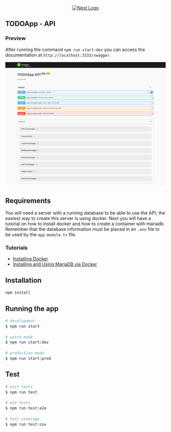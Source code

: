 <p align="center">
  <a href="http://nestjs.com/" target="blank"><img src="https://nestjs.com/img/logo-small.svg" width="200" alt="Nest Logo" /></a>
</p>

## TODOApp - API

### Preview

After running the command `npm run start:dev` you can access the documentation at `http://localhost:3333/swagger`.

![Swagger](./assets/swagger.png)

## Requirements

You will need a server with a running database to be able to use the API, the easiest way to create this server is using docker. Next you will have a tutorial on how to install docker and how to create a container with mariadb. Remember that the database information must be placed in an `.env` file to be used by the `app.module.ts` file.

### Tutorials

- [Installing Docker](https://docs.docker.com/desktop/install/windows-install/)
- [Installing and Using MariaDB via Docker](https://mariadb.com/kb/en/installing-and-using-mariadb-via-docker/)

## Installation

```bash
npm install
```

## Running the app

```bash
# development
$ npm run start

# watch mode
$ npm run start:dev

# production mode
$ npm run start:prod
```

## Test

```bash
# unit tests
$ npm run test

# e2e tests
$ npm run test:e2e

# test coverage
$ npm run test:cov
```

